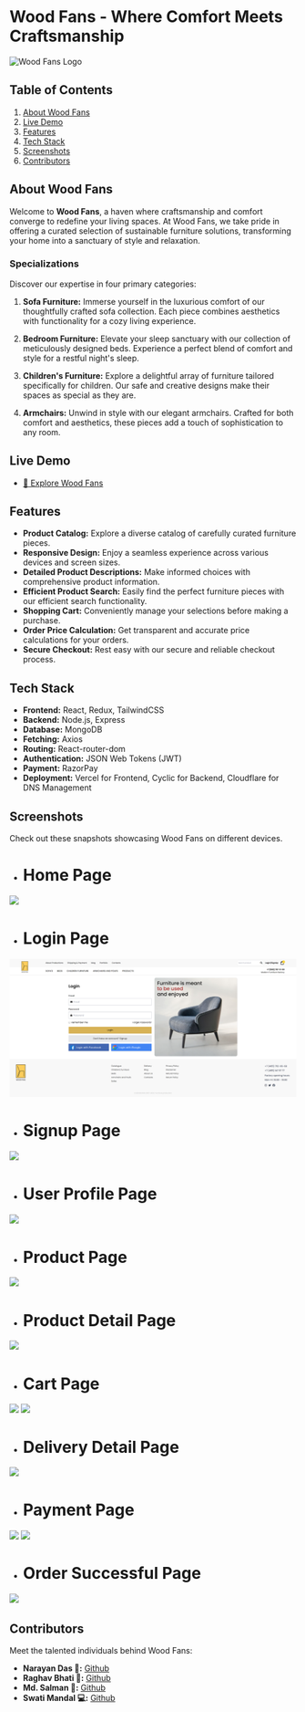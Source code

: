 # Wood Fans - Where Comfort Meets Craftsmanship

![Wood Fans Logo](./src/assets/logo.svg)

## Table of Contents

1. [About Wood Fans](#about-wood-fans)
2. [Live Demo](#live-demo)
3. [Features](#features)
4. [Tech Stack](#tech-stack)
5. [Screenshots](#screenshots)
6. [Contributors](#contributors)

## About Wood Fans

Welcome to **Wood Fans**, a haven where craftsmanship and comfort converge to redefine your living spaces. At Wood Fans, we take pride in offering a curated selection of sustainable furniture solutions, transforming your home into a sanctuary of style and relaxation.

### Specializations

Discover our expertise in four primary categories:

1. **Sofa Furniture:** Immerse yourself in the luxurious comfort of our thoughtfully crafted sofa collection. Each piece combines aesthetics with functionality for a cozy living experience.

2. **Bedroom Furniture:** Elevate your sleep sanctuary with our collection of meticulously designed beds. Experience a perfect blend of comfort and style for a restful night's sleep.

3. **Children's Furniture:** Explore a delightful array of furniture tailored specifically for children. Our safe and creative designs make their spaces as special as they are.

4. **Armchairs:** Unwind in style with our elegant armchairs. Crafted for both comfort and aesthetics, these pieces add a touch of sophistication to any room.

## Live Demo

- [🚀 Explore Wood Fans](https://wood-fans.noobnarayan.in/)

## Features

- **Product Catalog:** Explore a diverse catalog of carefully curated furniture pieces.
- **Responsive Design:** Enjoy a seamless experience across various devices and screen sizes.
- **Detailed Product Descriptions:** Make informed choices with comprehensive product information.
- **Efficient Product Search:** Easily find the perfect furniture pieces with our efficient search functionality.
- **Shopping Cart:** Conveniently manage your selections before making a purchase.
- **Order Price Calculation:** Get transparent and accurate price calculations for your orders.
- **Secure Checkout:** Rest easy with our secure and reliable checkout process.

## Tech Stack

- **Frontend:** React, Redux, TailwindCSS
- **Backend:** Node.js, Express
- **Database:** MongoDB
- **Fetching:** Axios
- **Routing:** React-router-dom
- **Authentication:** JSON Web Tokens (JWT)
- **Payment:** RazorPay
- **Deployment:** Vercel for Frontend, Cyclic for Backend, Cloudflare for DNS Management


## Screenshots

Check out these snapshots showcasing Wood Fans on different devices.

- # Home Page
<div>
    <img src="./public/screenshots/homePage.png"/>
</div>


- # Login Page
<div>
    <img src="./frontend/public/screenshots/Login.png"/>
</div>


- # Signup Page
<div>
    <img src="./public/screenshots/signup.png"/>
</div>


- # User Profile Page
<div>
    <img src="./public/screenshots/userProfile.jpg"/>
</div>


- # Product Page
<div>
    <img src="./public/screenshots/product.png"/>
</div>


- # Product Detail Page
<div>
    <img src="./public/screenshots/productDetail.png"/>
</div>


- # Cart Page
<div>
    <img src="./public/screenshots/cartEmpty.jpg"/>
    <img src="./public/screenshots/cart.jpg"/>
</div>


- # Delivery Detail Page
<div>
    <img src="./public/screenshots/checkout.png"/>
</div>


- # Payment Page
<div>
    <img src="./public/screenshots/payment.png"/>
    <img src="./public/screenshots/payment2.png"/>
</div>


- # Order Successful Page
<div>
    <img src="./public/screenshots/confirmation.png"/>
</div>

## Contributors

Meet the talented individuals behind Wood Fans:

- **Narayan Das 🌟:** [Github](https://github.com/noobnarayan)
- **Raghav Bhati 🚀:** [Github](https://github.com/Raghavbhati)
- **Md. Salman 🎯:** [Github](https://github.com/Mohd-Salman-0119)
- **Swati Mandal 💻:** [Github](https://github.com/swatii23)
